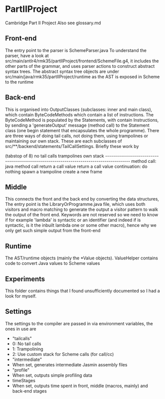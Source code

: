 # PartIIProject
Cambridge Part II Project
Also see glossary.md

## Front-end
The entry point to the parser is SchemeParser.java To understand the
parser, have a look at
src/main/antlr4/rmk35/partIIProject/frontend/SchemeFile.g4, it
includes the other parts of the grammar, and uses parser actions to
construct abstract syntax trees. The abstract syntax tree objects are
under src/main/java/rmk35/partIIProject/runtime as the AST is exposed
in Scheme to the runtime

## Back-end
This is organised into OutputClasses (subclasses: inner and main
class), which contain ByteCodeMethods which contain a list of
instructions. The ByteCodeMethod is populated by the Statements, with
contain Instructions, by sending a 'generateOutput' message (method
call) to the Statement class (one begin statement that encapsulates
the whole programme). There are three ways of doing tail calls, not
doing them, using trampolines or maintaining our own stack. These are
each subclasses of src/**/backend/statements/TailCallSettings. Briefly  these work by

(tabstop of 8)
			no tail calls		trampolines			own stack
			------------------------------------------------------------------------------------------
method call:	java method call	return a call value		return a call value
continuation:	do nothing		spawn a trampoline	create a new frame

##  Middle
This connects the front and the back end by converting the data
structures, The entry point is the LibraryOrProgramme.java file, which
uses both visitors and macro matching to generate the output a visitor
pattern to walk the output of the front end. Keywords are not reserved
so we need to know if for example 'lambda' is syntactic or an
identifier (and indeed if is syntactic, is it the inbuilt lambda one
or some other macro), hence why we only get such simple output from
the front-end

## Runtime
The AST/runtime objects (mainly the *Value objects). ValueHelper
contains code to convert Java values to Scheme values

## Experiments
This folder contains things that I found unsufficiently documented so
I had a look for myself.

## Settings
The settings to the compiler are passed in via environment variables, the ones in use are
- "tailcalls"
 - 0: No tail calls
 - 1: Trampolining
 - 2: Use custom stack for Scheme calls (for call/cc)
- "intermediate"
 - When set, generates intermediate Jasmin assembly files
- "profile"
 - When set, outputs simple profiling data
- timeStages
 - When set, outputs time spent in front, middle (macros, mainly) and back-end stages